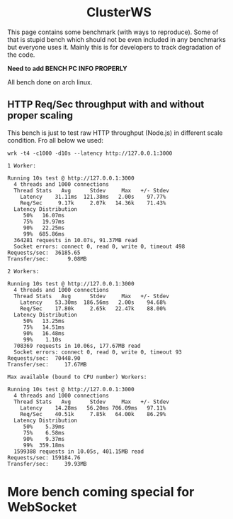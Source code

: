 <h1 align="center">ClusterWS</h1>

This page contains some benchmark (with ways to reproduce). Some of that is stupid bench which should not be even included in any benchmarks but everyone uses it. Mainly this is for developers to track degradation of the code.

**Need to add BENCH PC INFO PROPERLY**

All bench done on arch linux.

## HTTP Req/Sec throughput with and without proper scaling 

This bench is just to test raw HTTP throughput (Node.js) in different scale condition. Fro all below we used:

```
wrk -t4 -c1000 -d10s --latency http://127.0.0.1:3000
```

```
1 Worker: 

Running 10s test @ http://127.0.0.1:3000
  4 threads and 1000 connections
  Thread Stats   Avg      Stdev     Max   +/- Stdev
    Latency    31.11ms  121.38ms   2.00s    97.77%
    Req/Sec     9.17k     2.07k   14.36k    71.43%
  Latency Distribution
     50%   16.07ms
     75%   19.97ms
     90%   22.25ms
     99%  685.86ms
  364281 requests in 10.07s, 91.37MB read
  Socket errors: connect 0, read 0, write 0, timeout 498
Requests/sec:  36185.65
Transfer/sec:      9.08MB
```

```
2 Workers:

Running 10s test @ http://127.0.0.1:3000
  4 threads and 1000 connections
  Thread Stats   Avg      Stdev     Max   +/- Stdev
    Latency    53.30ms  186.56ms   2.00s    94.68%
    Req/Sec    17.80k     2.65k   22.47k    88.00%
  Latency Distribution
     50%   13.25ms
     75%   14.51ms
     90%   16.48ms
     99%    1.10s 
  708369 requests in 10.06s, 177.67MB read
  Socket errors: connect 0, read 0, write 0, timeout 93
Requests/sec:  70448.90
Transfer/sec:     17.67MB
```

```
Max available (bound to CPU number) Workers:

Running 10s test @ http://127.0.0.1:3000
  4 threads and 1000 connections
  Thread Stats   Avg      Stdev     Max   +/- Stdev
    Latency    14.28ms   56.20ms 706.09ms   97.11%
    Req/Sec    40.51k     7.85k   64.00k    86.29%
  Latency Distribution
     50%    5.39ms
     75%    6.58ms
     90%    9.37ms
     99%  359.18ms
  1599388 requests in 10.05s, 401.15MB read
Requests/sec: 159184.76
Transfer/sec:     39.93MB
```


# More bench coming special for WebSocket